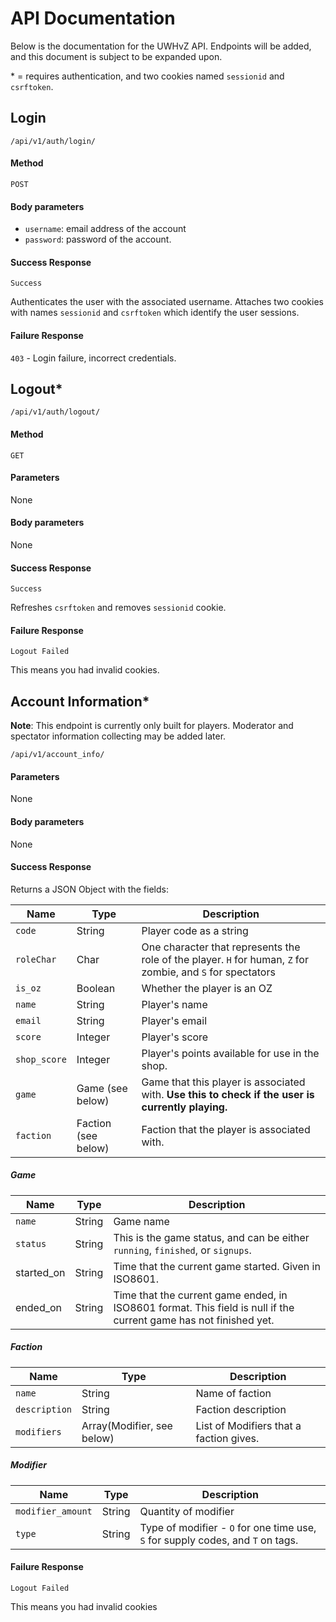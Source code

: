 

# API Documentation

Below is the documentation for the UWHvZ API. Endpoints will be added, and this document is subject to be expanded upon. 

\* = requires authentication, and two cookies named `sessionid` and `csrftoken`.

## Login

`/api/v1/auth/login/`

#### Method

`POST`

#### Body parameters

- `username`: email address of the account
- `password`: password of the account.

#### Success Response

`Success`

Authenticates the user with the associated username. Attaches two cookies with names `sessionid` and `csrftoken` which identify the user sessions.

#### Failure Response

`403` - Login failure, incorrect credentials.

## Logout*

`/api/v1/auth/logout/`

#### Method

`GET`

#### Parameters

None

#### Body parameters

None

#### Success Response

`Success`

Refreshes `csrftoken` and removes `sessionid` cookie.

#### Failure Response

`Logout Failed`

This means you had invalid cookies.

## Account Information*

**Note**: This endpoint is currently only built for players. Moderator and spectator information collecting may be added later.

`/api/v1/account_info/`

#### Parameters

None

#### Body parameters

None

#### Success Response

Returns a JSON Object with the fields:

| Name         | Type                | Description                                                  |
| ------------ | ------------------- | ------------------------------------------------------------ |
| `code`       | String              | Player code as a string                                      |
| `roleChar`   | Char                | One character that represents the role of the player. `H` for human, `Z` for zombie, and `S` for spectators |
| `is_oz`      | Boolean             | Whether the player is an OZ                                  |
| `name`       | String              | Player's name                                                |
| `email`      | String              | Player's email                                               |
| `score`      | Integer             | Player's score                                               |
| `shop_score` | Integer             | Player's points available for use in the shop.               |
| `game`       | Game (see below)    | Game that this player is associated with. **Use this to check if the user is currently playing.** |
| `faction`    | Faction (see below) | Faction that the player is associated with.                  |

##### Game

| Name     | Type   | Description                                                  |
| -------- | ------ | ------------------------------------------------------------ |
| `name`   | String | Game name                                                    |
| `status` | String | This is the game status, and can be either `running`, `finished`, or `signups`. |
|  started\_on | String | Time that the current game started. Given in ISO8601. |
|  ended\_on | String | Time that the current game ended, in ISO8601 format. This field is null if the current game has not finished yet. |

##### Faction

| Name          | Type   | Description         |
| ------------- | ------ | ------------------- |
| `name`        | String | Name of faction     |
| `description` | String | Faction description |
| `modifiers`   | Array(Modifier, see below) | List of Modifiers that a faction gives. |

##### Modifier

| Name              | Type   | Description          |
| ----------------- | ------ | -----------          |
| `modifier_amount` | String | Quantity of modifier |
| `type`            | String | Type of modifier - `O` for one time use, `S` for supply codes, and `T` on tags. |

#### Failure Response

`Logout Failed`

This means you had invalid cookies
